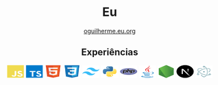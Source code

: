 <img
  style="height: 10px; width: 100%; background-repeat: repeat-x"
  src="https://media.tenor.com/ihM5PHOvha0AAAAi/vector-gifs.gif"
  height="10px"
  width="100%"
/>
<div align="center">
  <h1>Eu</h1>
  <p>
    <a href="https://oguilherme.eu.org/" target="_blank">oguilherme.eu.org</a>
  </p>

  <h2>Experiências</h2>

  <img
    align="center"
    alt="Gui-Js"
    height="30"
    width="40"
    src="https://raw.githubusercontent.com/devicons/devicon/master/icons/javascript/javascript-plain.svg"
  />
  <img
    align="center"
    alt="Gui-Ts"
    height="30"
    width="40"
    src="https://raw.githubusercontent.com/devicons/devicon/master/icons/typescript/typescript-plain.svg"
  />
  <img
    align="center"
    alt="Gui-HTML"
    height="30"
    width="40"
    src="https://raw.githubusercontent.com/devicons/devicon/master/icons/html5/html5-original.svg"
  />
  <img
    align="center"
    alt="Gui-CSS"
    height="30"
    width="40"
    src="https://raw.githubusercontent.com/devicons/devicon/master/icons/css3/css3-original.svg"
  />
  <img
    align="center"
    alt="Gui-tailwindcss"
    height="30"
    width="40"
    src="https://raw.githubusercontent.com/devicons/devicon/master/icons/tailwindcss/tailwindcss-original.svg"
  />
  <img
    align="center"
    alt="Gui-Python"
    height="30"
    width="40"
    src="https://raw.githubusercontent.com/devicons/devicon/master/icons/python/python-original.svg"
  />
  <img
    align="center"
    alt="Gui-Php"
    height="30"
    width="40"
    src="https://raw.githubusercontent.com/devicons/devicon/master/icons/php/php-original.svg"
  />
  <img
    align="center"
    alt="Gui-Java"
    height="30"
    width="40"
    src="https://raw.githubusercontent.com/devicons/devicon/master/icons/java/java-original.svg"
  />
  <img
    align="center"
    alt="Gui-NodeJs"
    height="30"
    width="40"
    src="https://raw.githubusercontent.com/devicons/devicon/master/icons/nodejs/nodejs-original.svg"
  />
  <img
    align="center"
    alt="Gui-NextJs"
    height="30"
    width="40"
    src="https://raw.githubusercontent.com/devicons/devicon/master/icons/nextjs/nextjs-original.svg"
  />
  <img
    align="center"
    alt="Gui-ElectronJs"
    height="30"
    width="40"
    src="https://raw.githubusercontent.com/devicons/devicon/master/icons/electron/electron-original.svg"
  />
  <br />
  <br />
</div>

<br />
